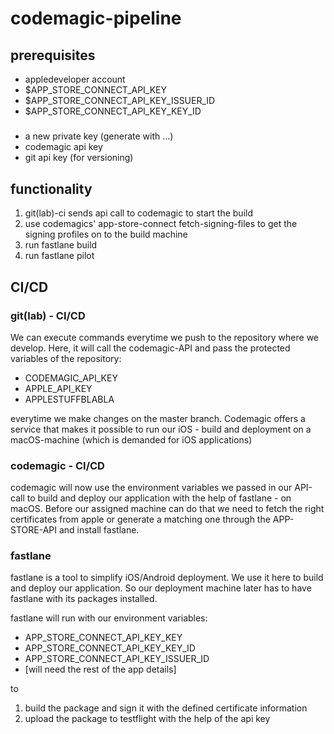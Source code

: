 # codemagic-pipeline


## prerequisites 

- appledeveloper account
- $APP_STORE_CONNECT_API_KEY
- $APP_STORE_CONNECT_API_KEY_ISSUER_ID
- $APP_STORE_CONNECT_API_KEY_KEY_ID
#####
- a new private key (generate with ...)
- codemagic api key
- git api key (for versioning)


## functionality
1. git(lab)-ci sends api call to codemagic to start the build
2. use codemagics' app-store-connect fetch-signing-files to get the signing profiles on to the build machine
3. run fastlane build
4. run fastlane pilot


## CI/CD

### git(lab) - CI/CD

We can execute commands everytime we push to the repository where we develop. Here, it will call the codemagic-API
and pass the protected variables of the repository:
- CODEMAGIC_API_KEY
- APPLE_API_KEY
- APPLESTUFFBLABLA

everytime we make changes on the master branch. Codemagic offers a service that makes it possible to run our iOS - build and deployment on a macOS-machine (which is demanded for iOS applications)

### codemagic - CI/CD

codemagic will now use the environment variables we passed in our API-call to build and deploy 
our application with the help of fastlane - on macOS.
Before our assigned machine can do that we need to fetch the right certificates from apple or generate a matching one through the APP-STORE-API and install fastlane.


### fastlane

fastlane is a tool to simplify iOS/Android deployment. We use it here to build and deploy our application.
So our deployment machine later has to have fastlane with its packages installed. 

fastlane will run with our environment variables:
- APP_STORE_CONNECT_API_KEY_KEY
- APP_STORE_CONNECT_API_KEY_KEY_ID
- APP_STORE_CONNECT_API_KEY_ISSUER_ID
- [will need the rest of the app details]

to

1. build the package and sign it with the defined certificate information
2. upload the package to testflight with the help of the api key


